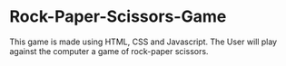 # Rock-Paper-Scissors-Game
This game is made using HTML, CSS and Javascript.
The User will play against the computer a game of rock-paper scissors.
